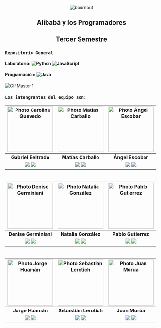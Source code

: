 
<div align="center">

![bournout](https://i.postimg.cc/Rh7VpN52/Alibab.jpg)

## Alibabá y los Programadores
## Tercer Semestre
</div>


###  `Repositorio General`
####  Laboratorio: ![Python](https://img.shields.io/badge/Python-%23323330.svg?style=for-the-badge&logo=Python&logoColor=blue) ![JavaScript](https://img.shields.io/badge/JavaScript-%23323330.svg?style=for-the-badge&logo=Javascript&logoColor=%23F7DF1E)
####  Programación: ![Java](https://img.shields.io/badge/Java-orange?style=for-the-badge&logo=JAVA&logoColor=white)


![Gif Master 1](https://user-images.githubusercontent.com/111541137/235677225-a1f744f4-1789-4113-bdbb-138713adff85.gif)


###  `Los intengrantes del equipo son: ` 


|                                                                                                                                              <img src="https://i.postimg.cc/QtwHyH4q/Gabriel.jpg" alt="Photo Carolina Quevedo" height=150>                                                                                                                                              | <img src="https://i.postimg.cc/nhn7f92F/Matias.jpg" alt="Photo Matías Carballo" height=150>|                                                                                                                                              <img src="https://i.postimg.cc/gJ9CtpyZ/Angel.jpg" alt="Photo Ángel Escobar" height=150>                                                                                                                                               |
|:--------------------------------------------------------------------------------------------------------------------------------------------------------------------------------------------------------------------------------------------------------------------------------------------------------------------------------------------------------------------------------------:|:-:|:-----------------------------------------------------------------------------------------------------------------------------------------------------------------------------------------------------------------------------------------------------------------------------------------------------------------------------------------------------------------------------------:|
|                                                                                                                                                                          **Gabriel Beltrado**                                                                                                                                                                          | **Matías Carballo**  |                                                                                                                                                                                  **Ángel Escobar**                                                                                                                                                                                  |
| <a href="https://github.com/gabibelt" target="_blank"><img src="https://img.shields.io/badge/github-%23121011.svg?&style=for-the-badge&logo=github&logoColor=white"/></a>  <a href="https://www.linkedin.com/in/ernesto-gabriel-beltrando-7a177720b/" target="_blank"><img src="https://img.shields.io/badge/linkedin%20-%230077B5.svg?&style=for-the-badge&logo=linkedin&logoColor=white"/></a> | <a href="https://github.com/lokywolf2295" target="_blank"><img src="https://img.shields.io/badge/github-%23121011.svg?&style=for-the-badge&logo=github&logoColor=white"/></a>  <a href="https://www.linkedin.com/in/matias-es-carballo/" target="_blank"><img src="https://img.shields.io/badge/linkedin%20-%230077B5.svg?&style=for-the-badge&logo=linkedin&logoColor=white"/></a> | <a href="https://github.com/angesc2022/" target="_blank"><img src="https://img.shields.io/badge/github-%23121011.svg?&style=for-the-badge&logo=github&logoColor=white"/></a>  <a href="https://www.linkedin.com/in/angel-escobar-708907196" target="_blank"><img src="https://img.shields.io/badge/linkedin%20-%230077B5.svg?&style=for-the-badge&logo=linkedin&logoColor=white"/></a> ||

#

|                                                                                                                                            <img src="https://i.postimg.cc/440SWsJN/Denise.jpg" alt="Photo Denise Germiniani" height=150>                                                                                                                                             |                                                                                                                                             <img src="https://i.postimg.cc/W4VK08sG/Natalia.jpg" alt="Photo Natalia González" height=150>                                                                                                                                             |                                                                                                                                               <img src="https://i.postimg.cc/k4QWKNXb/Pablo.jpg" alt="Photo Pablo Gutierrez" height=150>                                                                                                                                                |
|:------------------------------------------------------------------------------------------------------------------------------------------------------------------------------------------------------------------------------------------------------------------------------------------------------------------------------------------------------------------------------------:|:-----------------------------------------------------------------------------------------------------------------------------------------------------------------------------------------------------------------------------------------------------------------------------------------------------------------------------------------------------------------------------------:|:---------------------------------------------------------------------------------------------------------------------------------------------------------------------------------------------------------------------------------------------------------------------------------------------------------------------------------------------------------------------------------------:|
|                                                                                                                                                                                **Denise Germiniani**                                                                                                                                                                                 |                                                                                                                                                                                **Natalia González**                                                                                                                                                                                 |                                                                                                                                                                                   **Pablo Gutierrez**                                                                                                                                                                                   |
| <a href="https://github.com/DenuArg" target="_blank"><img src="https://img.shields.io/badge/github-%23121011.svg?&style=for-the-badge&logo=github&logoColor=white"/></a>  <a href="https://www.linkedin.com/in/denisegerminiani/" target="_blank"><img src="https://img.shields.io/badge/linkedin%20-%230077B5.svg?&style=for-the-badge&logo=linkedin&logoColor=white"/></a> | <a href="https://github.com/Natalia24v" target="_blank"><img src="https://img.shields.io/badge/github-%23121011.svg?&style=for-the-badge&logo=github&logoColor=white"/></a>  <a href="https://www.linkedin.com/in/natalia-gonz%C3%A0lez-8417b9185/" target="_blank"><img src="https://img.shields.io/badge/linkedin%20-%230077B5.svg?&style=for-the-badge&logo=linkedin&logoColor=white"/></a> | <a href="https://github.com/PabloYR16" target="_blank"><img src="https://img.shields.io/badge/github-%23121011.svg?&style=for-the-badge&logo=github&logoColor=white"/></a>  <a href="https://www.linkedin.com/in/pablo-gutierrez-b503a625a/" target="_blank"><img src="https://img.shields.io/badge/linkedin%20-%230077B5.svg?&style=for-the-badge&logo=linkedin&logoColor=white"/></a> ||

#

|                                                                                                                                         <img src="https://i.postimg.cc/tTd9hkZW/Jorge.jpg" alt="Photo Jorge Huamán" height=150>                                                                                                                                         |                                                                                                                                            <img src="https://i.postimg.cc/SxfmHDNs/Seba.jpg" alt="Photo Sebastian Lerotich" height=150>                                                                                                                                            |                                                                                                                                                        <img src="https://i.postimg.cc/brx5dV5S/Juan.jpg" alt="Photo Juan Murua" height=150>                                                                                                                                                        |
|:------------------------------------------------------------------------------------------------------------------------------------------------------------------------------------------------------------------------------------------------------------------------------------------------------------------------------------------------------------------------:|:-----------------------------------------------------------------------------------------------------------------------------------------------------------------------------------------------------------------------------------------------------------------------------------------------------------------------------------------------------------------------------------:|:--------------------------------------------------------------------------------------------------------------------------------------------------------------------------------------------------------------------------------------------------------------------------------------------------------------------------------------------------------------------------------------------------:|
|                                                                                                                                                                             **Jorge Huamán**                                                                                                                                                                             |                                                                                                                                                                               **Sebastián Lerotich**                                                                                                                                                                                |                                                                                                                                                                                           **Juan Murúa**                                                                                                                                                                                           |
| <a href="https://github.com/Jorge-Huaman" target="_blank"><img src="https://img.shields.io/badge/github-%23121011.svg?&style=for-the-badge&logo=github&logoColor=white"/></a>  <a href="https://www.linkedin.com/in/huamanperez/" target="_blank"><img src="https://img.shields.io/badge/linkedin%20-%230077B5.svg?&style=for-the-badge&logo=linkedin&logoColor=white"/></a> | <a href="https://github.com/SebaLerotich" target="_blank"><img src="https://img.shields.io/badge/github-%23121011.svg?&style=for-the-badge&logo=github&logoColor=white"/></a>  <a href="https://www.linkedin.com/in/sebasti%C3%A1n-lerotich-5a6955230" target="_blank"><img src="https://img.shields.io/badge/linkedin%20-%230077B5.svg?&style=for-the-badge&logo=linkedin&logoColor=white"/></a> | <a href="https://github.com/JuanIgnaMurua" target="_blank"><img src="https://img.shields.io/badge/github-%23121011.svg?&style=for-the-badge&logo=github&logoColor=white"/></a>  <a href="https://www.linkedin.com/in/juan-ignacio-mur%C3%BAa-7333641a8/" target="_blank"><img src="https://img.shields.io/badge/linkedin%20-%230077B5.svg?&style=for-the-badge&logo=linkedin&logoColor=white"/></a> ||
